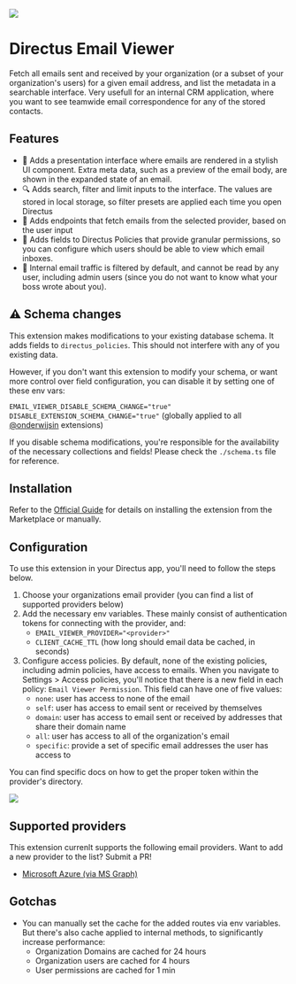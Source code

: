 ![](https://raw.githubusercontent.com/onderwijsin/directus-extensions/main/packages/directus-bundle-email-viewer/docs/Email_Viewer_Interface.gif)

# Directus Email Viewer
Fetch all emails sent and received by your organization (or a subset of your organization's users) for a given email address, and list the metadata in a searchable interface. Very usefull for an internal CRM application, where you want to see teamwide email correspondence for any of the stored contacts.

## Features
- 🎁 Adds a presentation interface where emails are rendered in a stylish UI component. Extra meta data, such as a preview of the email body, are shown in the expanded state of an email.
- 🔍 Adds search, filter and limit inputs to the interface. The values are stored in local storage, so filter presets are applied each time you open Directus
- 📧 Adds endpoints that fetch emails from the selected provider, based on the user input
- 🪬 Adds fields to Directus Policies that provide granular permissions, so you can configure which users should be able to view which email inboxes.
- 🛜 Internal email traffic is filtered by default, and cannot be read by any user, including admin users (since you do not want to know what your boss wrote about you). 


## ⚠️ Schema changes
This extension makes modifications to your existing database schema. It adds fields to `directus_policies`. This should not interfere with any of you existing data.

However, if you don't want this extension to modify your schema, or want more control over field configuration, you can disable it by setting one of these env vars:

`EMAIL_VIEWER_DISABLE_SCHEMA_CHANGE="true"`   
`DISABLE_EXTENSION_SCHEMA_CHANGE="true"` (globally applied to all [@onderwijsin](https://github.com/onderwijsin/directus-extensions/tree/feat/cache-flush) extensions)   
   
If you disable schema modifications, you're responsible for the availability of the necessary collections and fields! Please check the `./schema.ts` file for reference.

## Installation
Refer to the [Official Guide](https://docs.directus.io/extensions/installing-extensions.html) for details on installing the extension from the Marketplace or manually.

## Configuration
To use this extension in your Directus app, you'll need to follow the steps below.

1. Choose your organizations email provider (you can find a list of supported providers below)
2. Add the necessary env variables. These mainly consist of authentication tokens for connecting with the provider, and:
    - `EMAIL_VIEWER_PROVIDER="<provider>"`
    - `CLIENT_CACHE_TTL` (how long should email data be cached, in seconds)
3. Configure access policies. By default, none of the existing policies, including admin policies, have access to emails. When you navigate to Settings > Access policies, you'll notice that there is a new field in each policy: `Email Viewer Permission`. This field can have one of five values: 
   - `none`: user has access to none of the email
   - `self`: user has access to email sent or received by themselves
   - `domain`: user has access to email sent or received by addresses that share their domain name
   - `all`: user has access to all of the organization's email
   - `specific`: provide a set of specific email addresses the user has access to


You can find specific docs on how to get the proper token within the provider's directory.

![](https://raw.githubusercontent.com/onderwijsin/directus-extensions/main/packages/directus-bundle-email-viewer/docs/Email_Viewer_Settings.gif)

## Supported providers
This extension currenlt supports the following email providers. Want to add a new provider to the list? Submit a PR!

- [Microsoft Azure (via MS Graph)](https://github.com/onderwijsin/directus-extensions/blob/main/packages/directus-bundle-email-viewer/README.md)

## Gotchas
- You can manually set the cache for the added routes via env variables. But there's also cache applied to internal methods, to significantly increase performance:
  - Organization Domains are cached for 24 hours
  - Organization users are cached for 4 hours
  - User permissions are cached for 1 min